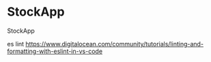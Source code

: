 # StockApp
StockApp 

es lint 
https://www.digitalocean.com/community/tutorials/linting-and-formatting-with-eslint-in-vs-code
